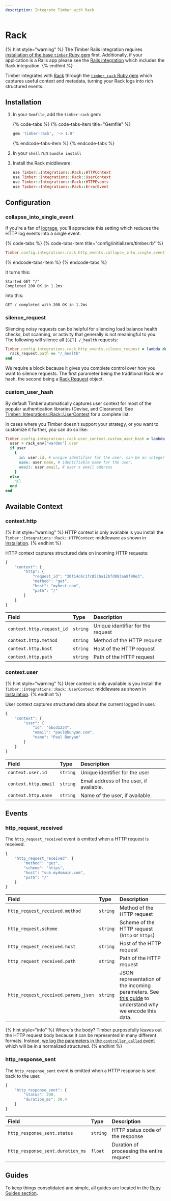 ```yaml
---
description: Integrate Timber with Rack
---
```


# Rack

{% hint style="warning" %}
The Timber Rails integration requires [installation of the base `timber` Ruby gem](../#installation) first. Additionally, if your application is a Rails app please see the [Rails integration](rails.md) which includes the Rack integration.
{% endhint %}

Timber integrates with [Rack](https://rack.github.io/) through the [`timber_rack` Ruby gem](https://rubygems.org/gems/timber-rack) which captures useful context and metadata, turning your Rack logs into rich structured events.

## Installation

1. In your `Gemfile`, add the `timber-rack` gem:  


   {% code-tabs %}
   {% code-tabs-item title="Gemfile" %}
   ```ruby
   gem 'timber-rack', '~> 1.0'
   ```
   {% endcode-tabs-item %}
   {% endcode-tabs %}

2. In your `shell` run `bundle install`
3. Install the Rack middleware:  


   ```ruby
   use Timber::Integrations::Rack::HTTPContext
   use Timber::Integrations::Rack::UserContext
   use Timber::Integrations::Rack::HTTPEvents
   use Timber::Integrations::Rack::ErrorEvent
   ```

## Configuration

### collapse\_into\_single\_event

If you're a fan of [lograge](https://github.com/roidrage/lograge), you'll appreciate this setting which reduces the HTTP log events into a single event.

{% code-tabs %}
{% code-tabs-item title="config/initializers/timber.rb" %}
```ruby
Timber.config.integrations.rack.http_events.collapse_into_single_event = true
```
{% endcode-tabs-item %}
{% endcode-tabs %}

It turns this:

```text
Started GET "/"
Completed 200 OK in 1.2ms
```

Into this:

```text
GET / completed with 200 OK in 1.2ms
```

### silence\_request

Silencing noisy requests can be helpful for silencing load balance health checks, bot scanning, or activity that generally is not meaningful to you. The following will silence all `[GET] /_health` requests:

```ruby
Timber.config.integrations.rack.http_events.silence_request = lambda do |rack_env, rack_request|
  rack_request.path == "/_health"
end
```

We require a block because it gives you complete control over how you want to silence requests. The first parameter being the traditional Rack env hash, the second being a [Rack Request](http://www.rubydoc.info/gems/rack/Rack/Request) object.

### custom\_user\_hash

By default Timber automatically captures user context for most of the popular authentication libraries \(Devise, and Clearance\). See [Timber::Integrations::Rack::UserContext](http://www.rubydoc.info/github/timberio/timber-rack/Timber/Integrations/Rack/UserContext) for a complete list.

In cases where you Timber doesn't support your strategy, or you want to customize it further, you can do so like:

```ruby
Timber.config.integrations.rack.user_context.custom_user_hash = lambda do |rack_env|
  user = rack_env['warden'].user
  if user
    {
      id: user.id, # unique identifier for the user, can be an integer or string,
      name: user.name, # identifiable name for the user,
      email: user.email, # user's email address
    }
  else
    nil
  end
end
```

## Available Context

### context.http

{% hint style="warning" %}
HTTP context is only available is you install the `Timber::Integrations::Rack::HTTPContext` middleware as shown in [Installation](rack.md#installation).
{% endhint %}

HTTP context captures structured data on incoming HTTP requests:

```javascript
{
    "context": {
        "http": {
            "request_id": "30f14c6c1fc85cba12bfd093aa8f90e3",
            "method": "get",
            "host": "myhost.com",
            "path": "/"
        }
    }
}
```

| Field | Type | Description |
| :--- | :--- | :--- |
| `context.http.request_id` | `string` | Unique identifier for the request |
| `context.http.method` | `string` | Method of the HTTP request |
| `context.http.host` | `string` | Host of the HTTP request |
| `context.http.path` | `string` | Path of the HTTP request |

### context.user

{% hint style="warning" %}
User context is only available is you install the `Timber::Integrations::Rack::UserContext` middleware as shown in [Installation](rack.md#installation).
{% endhint %}

User context captures structured data about the current logged in user.:

```javascript
{
    "context": {
        "user": {
            "id": "abcd1234",
            "email": "paul@bunyan.com",
            "name": "Paul Bunyan"
        }
    }
}
```

| Field | Type | Description |
| :--- | :--- | :--- |
| `context.user.id` | `string` | Unique identifier for the user |
| `context.http.email` | `string` | Email address of the user, if available. |
| `context.http.name` | `string` | Name of the user, if available. |

## Events

### http\_request\_received

The `http_request_received` event is emitted when a HTTP request is received.

```javascript
{
    "http_request_received": {
        "method": "get",
        "scheme": "https",
        "host": "sub.mydomain.com",
        "path": "/"
    }
}
```

| Field | Type | Description |
| :--- | :--- | :--- |
| `http_request_received.method` | `string` | Method of the HTTP request |
| `http_request.scheme` | `string` | Scheme of the HTTP request \(`http` or `https`\) |
| `http_request_received.host` | `string` | Host of the HTTP request |
| `http_request_received.path` | `string` | Path of the HTTP request |
| `http_request_received.params_json` | `string` | JSON representation of the incoming parameters. See [this guide](../../../../guides/structured-logging-best-practices.md#keeping-your-schema-clean) to understand why we encode this data. |

{% hint style="info" %}
Where's the body? Timber purposefully leaves out the HTTP request body because it can be represented in many different formats. Instead, [we log the parameters in the `controller_called` event](rails.md#controller_called) which will be in a normalized structured.
{% endhint %}

### http\_response\_sent

The `http_response_sent` event is emitted when a HTTP response is sent back to the user.

```javascript
{
    "http_response_sent": {
        "status": 200,
        "duration_ms": 50.4
    }
}
```

| Field | Type | Description |
| :--- | :--- | :--- |
| `http_response_sent.status` | `string` | HTTP status code of the response |
| `http_response_sent.duration_ms` | `float` | Duration of processing the entire request |

## Guides

To keep things consolidated and simple, all guides are located in the [Ruby Guides section](../#guides).

